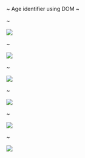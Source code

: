 ~ Age identifier using DOM ~
<body style= "align-items: center;">
<p> ~ </p>
<img src="gitimgm1.png"></img>
<p> ~ </p>
<img src="gitimgg1.png"></img>
<p> ~ </p>
<img src="gitimgm2.png"></img>
<p> ~ </p>
<img src="gitimgg2.png"></img>
<p> ~ </p>
<img src="gitimgb3.png"></img>
<p> ~ </p>
<img src="gitimgg3.png"></img>
</body>
